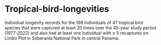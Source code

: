 # Tropical-bird-longevities
Individual longevity records for the 198 individuals of 47 tropical bird species that were captured at least 20 times 
over the 45-year study period (1977-2022) and also had at least one individual with ≥ 5 recaptures on Limbo 
Plot in Soberanía National Park in central Panama. 
